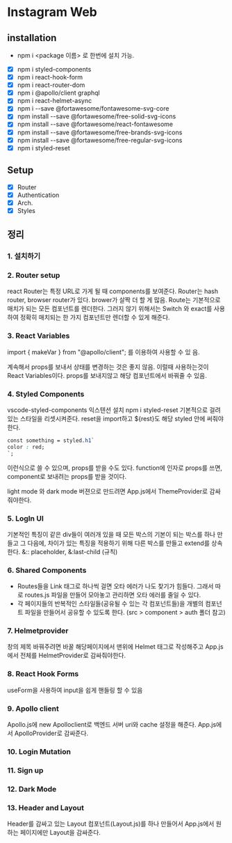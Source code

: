 # Instagram Web

## installation

- npm i <package 이름> 로 한번에 설치 가능.
- [x] npm i styled-components
- [x] npm i react-hook-form
- [x] npm i react-router-dom
- [x] npm i @apollo/client graphql
- [x] npm i react-helmet-async
- [x] npm i --save @fortawesome/fontawesome-svg-core
- [x] npm install --save @fortawesome/free-solid-svg-icons
- [x] npm install --save @fortawesome/react-fontawesome
- [x] npm install --save @fortawesome/free-brands-svg-icons
- [x] npm install --save @fortawesome/free-regular-svg-icons
- [x] npm i styled-reset

## Setup

- [x] Router
- [x] Authentication
- [x] Arch.
- [x] Styles

## 정리

### 1. 설치하기

### 2. Router setup

react Router는 특정 URL로 가게 될 때 components를 보여준다. Router는 hash router, browser router가 있다. brower가 살짝 더 할 게 많음. Route는 기본적으로 매치가 되는 모든 컴포넌트를 렌더한다. 그러지 않기 위해서는 Switch 와 exact를 사용하여 정확히 매치되는 한 가지 컴포넌트만 렌더할 수 있게 해준다.

### 3. React Variables

import { makeVar } from "@apollo/client"; 를 이용하여 사용할 수 있
음.

계속해서 props를 보내서 상태를 변경하는 것은 좋지 않음.
이럴때 사용하는것이 React Variables이다. props를 보내지않고 해당 컴포넌트에서 바꿔줄 수 있음.

### 4. Styled Components

vscode-styled-components 익스텐션 설치
npm i styled-reset 기본적으로 걸려있는 스타일을 리셋시켜준다.
reset을 import하고 ${rest}도 해당 styled 안에 써줘야한다.

```CSS
const something = styled.h1`
color : red;
`;
```

이런식으로 쓸 수 있으며, props를 받을 수도 있다. function에 인자로 props를 쓰면, component로 보내려는 props를 받을 것이다.

light mode 와 dark mode 버젼으로 만드려면 App.js에서 ThemeProvider로 감싸줘야한다.

### 5. LogIn UI

기본적인 특징이 같은 div들이 여러개 있을 때 모든 박스의 기본이 되는 박스를 하나 만들고 그 다음에, 차이가 있는 특징을 적용하기 위해 다른 박스를 만들고 extend를 상속한다.
&:: placeholder, &:last-child (규칙)

### 6. Shared Components

- Routes들을 Link 태그로 하나씩 걸면 오타 에러가 나도 찾기가 힘들다. 그래서 따로 routes.js 파일을 만들어 모아놓고 관리하면 오타 에러를 줄일 수 있다.
- 각 페이지들의 반복적인 스타일들(공유될 수 있는 각 컴포넌트들)을 개별의 컴포넌트 파일을 만들어서 공유할 수 있도록 한다.
  (src > component > auth 폴더 참고)

### 7. Helmetprovider

창의 제목 바꿔주려면 바꿀 해당페이지에서 맨위에 Helmet 태그로 작성해주고
App.js에서 전체를 HelmetProvider로 감싸줘야한다.

### 8. React Hook Forms

useForm을 사용하여 input을 쉽게 핸들링 할 수 있음

### 9. Apollo client

Apollo.js에 new Apolloclient로 백엔드 서버 uri와 cache 설정을 해준다.
App.js에서 ApolloProvider로 감싸준다.

### 10. Login Mutation

### 11. Sign up

### 12. Dark Mode

### 13. Header and Layout

Header를 감싸고 있는 Layout 컴포넌트(Layout.js)를 하나 만들어서 App.js에서
원하는 페이지에만 Layout을 감싸준다.
